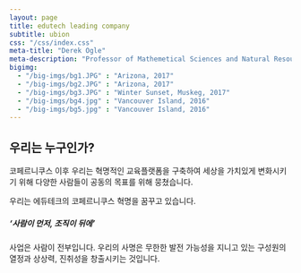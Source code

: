 ```yaml
---
layout: page
title: edutech leading company
subtitle: ubion
css: "/css/index.css"
meta-title: "Derek Ogle"
meta-description: "Professor of Mathemetical Sciences and Natural Resources at Northland College."
bigimg:
  - "/big-imgs/bg1.JPG" : "Arizona, 2017"
  - "/big-imgs/bg2.JPG" : "Arizona, 2017"
  - "/big-imgs/bg3.JPG" : "Winter Sunset, Muskeg, 2017"
  - "/big-imgs/bg4.jpg" : "Vancouver Island, 2016"
  - "/big-imgs/bg5.jpg" : "Vancouver Island, 2016"
---
```


## 우리는 누구인가?

코페르니쿠스 이후 우리는 혁명적인 교육플랫폼을 구축하여 세상을 가치있게 변화시키기 위해 다양한 사람들이 공동의 목표를 위해 뭉쳤습니다.

우리는 에듀테크의 코페르니쿠스 혁명을 꿈꾸고 있습니다.



##### ‘사람이 먼저, 조직이 뒤에’

사업은 사람이 전부입니다. 우리의 사명은 무한한 발전 가능성을 지니고 있는 구성원의 열정과 상상력, 진취성을 창출시키는 것입니다.
